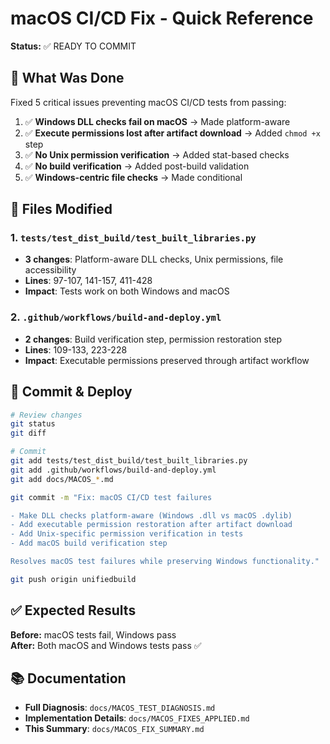 # macOS CI/CD Fix - Quick Reference
**Status:** ✅ READY TO COMMIT

## 🎯 What Was Done

Fixed 5 critical issues preventing macOS CI/CD tests from passing:

1. ✅ **Windows DLL checks fail on macOS** → Made platform-aware
2. ✅ **Execute permissions lost after artifact download** → Added `chmod +x` step
3. ✅ **No Unix permission verification** → Added stat-based checks
4. ✅ **No build verification** → Added post-build validation
5. ✅ **Windows-centric file checks** → Made conditional

## 📝 Files Modified

### 1. `tests/test_dist_build/test_built_libraries.py`
- **3 changes**: Platform-aware DLL checks, Unix permissions, file accessibility
- **Lines**: 97-107, 141-157, 411-428
- **Impact**: Tests work on both Windows and macOS

### 2. `.github/workflows/build-and-deploy.yml`
- **2 changes**: Build verification step, permission restoration step
- **Lines**: 109-133, 223-228
- **Impact**: Executable permissions preserved through artifact workflow

## 🚀 Commit & Deploy

```bash
# Review changes
git status
git diff

# Commit
git add tests/test_dist_build/test_built_libraries.py
git add .github/workflows/build-and-deploy.yml
git add docs/MACOS_*.md

git commit -m "Fix: macOS CI/CD test failures

- Make DLL checks platform-aware (Windows .dll vs macOS .dylib)
- Add executable permission restoration after artifact download
- Add Unix-specific permission verification in tests
- Add macOS build verification step

Resolves macOS test failures while preserving Windows functionality."

git push origin unifiedbuild
```

## ✅ Expected Results

**Before:** macOS tests fail, Windows pass  
**After:** Both macOS and Windows tests pass ✅

## 📚 Documentation

- **Full Diagnosis**: `docs/MACOS_TEST_DIAGNOSIS.md`
- **Implementation Details**: `docs/MACOS_FIXES_APPLIED.md`
- **This Summary**: `docs/MACOS_FIX_SUMMARY.md`

